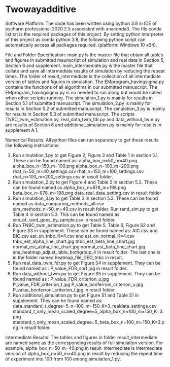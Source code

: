# Twowayadditive
Software Platform:
The code has been written using python 3.8 in IDE of pycharm professional 2020.2.5 associated with anaconda3. The file conda list.txt is the required packages of this project. 
By setting python interpreter of this project as conda python 3.8, the following python script can automatically access all packages required. (platform: Windows 10 x64).

File and Folder Specification:
main.py is the master file that obtain all tables and figures in submitted maunscript of simulation and real data in Section 5, Section 6 and supplement. 
main_intermediate.py is the master file that collate and save all intermediate results of simulation by reducing the repeat times.
The folder of result_intermediate is the collection of all intermediate version of tables and figures in simulation.
The EMprogram_havingsigma.py contains the functions of all algorithms in our submitted manuscript. The EMprogram_havingsigma.py is no needed to run along but would be called
 when other scriptis running. The simulation_1.py is mainly for results in Section 5.1 of submitted manuscript. The simulation_2.py is mainly for results in Section 5.2 of submitted manuscript. 
The simulation_3.py is mainly for results in Section 5.3 of submitted manuscript. The scripts TNBC_twm_estimation.py, real_data_twm_fdr.py and data_without_twm.py are results of 
Section 6 and additional_simulation.py is mainly for results in supplement A.1.


Numerical Results:
 All python files can run separately to get these results like following instructions:
1. Run simulation_1.py to get Figure 2, Figure 3 and Table 1 in section 5.1. 
    These can be found  named as: 
    alpha_box_n=50_m=40.png
    alpha_box_n=150_m=100.png
    alpha_box_n=100_m=200.png
    rhat_n=50_m=40_settings.csv
    rhat_n=150_m=100_settings.csv
    rhat_n=100_m=200_settings.csv
    in result folder. 
2. Run simulation_2.py to get Figure 4 and Table 2 in section 5.2. These can be found named as
    alpha_box_n=878_m=198.png
    beta_box_n=878_m=198.png
    data_real_data_setting.csv
    in result folder
3. Run simulation_3.py to get Table 3 in section 5.3. These can be found named as
    data_comparing_methods_all.csv
    sim_methods_n=50_m=40.csv in result folder. 
    Run rand_sim.py to get Table 4  in section 5.3. This can be found named as
    sim_of_rand_goes_by_sample.csv in result folder.
4. Run TNBC_twm_estimation.py to get Table 5, Table 6, Figure S2 and Figure S3 in supplement. These can be found named as:
    AIC.csv and BIC.csv
    est_on_tnbc_K=4.csv and est_on_normal_K=4.csv
    tnbc_est_alpha_line_chart.jpg 
    tnbc_est_beta_line_chart.jpg
    normal_est_alpha_line_chart.jpg 
    normal_est_beta_line_chart.jpg
    sns_heatmap_adjust_lable_bothgroup_4
    in result folder. The last one is in the folder named heatmap_file_GEO_tnbc in result.
5. Run real_data_twm_fdr.py to get Figure S4 in supplement. They can be found named as :
    P_value_FDR_sort.jpg in result folder.
6. Run data_without_twm.py to get Figure S5 in supplement. They can be found named as :
    P_value_FDR_criterion_u.jpg
    P_value_FDR_criterion_t.jpg
    P_value_bonferroni_criterion_u.jpg
    P_value_bonferroni_criterion_t.jpg
    in result folder
7. Run additional_simulation.py to get Figure S1 and Table S1 in supplement. They can be found    named as:
    data_standard_t_degree=5_n=100_m=150_K=3_realdata_settings.csv
    standard_t_only_mean_scaled_degree=5_alpha_box_n=100_m=150_K=3.png
    standard_t_only_mean_scaled_degree=5_beta_box_n=100_m=150_K=3.png
    in result folder.

Intermediate Results:
The tables and figures in folder result_intermediate are named same as the corresponding results of full simulation version. 
 For example, alpha_box_n=50_m=40.png in result_intermediate is intermediate version of  alpha_box_n=50_m=40.png in result by reducing the repeat time of experiment into 100 from 100
 among simulation_1.py.
